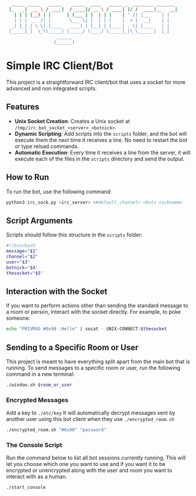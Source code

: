 ```bash
  _____ _____   _____    _____  ____   _____ _  ________ _______ 
 |_   _|  __ \ / ____|  / ____|/ __ \ / ____| |/ /  ____|__   __|
   | | | |__) | |      | (___ | |  | | |    | ' /| |__     | |   
   | | |  _  /| |       \___ \| |  | | |    |  < |  __|    | |   
  _| |_| | \ \| |____   ____) | |__| | |____| . \| |____   | |   
 |_____|_|  \_\\_____| |_____/ \____/ \_____|_|\_\______|  |_|   
                   ______                                        
                  |______|                                       
```
# Simple IRC Client/Bot

This project is a straightforward IRC client/bot that uses a socket for more advanced and non integrated scripts.

## Features

- **Unix Socket Creation**: Creates a Unix socket at `/tmp/irc_bot_socket_<server>_<botnick>`.
- **Dynamic Scripting**: Add scripts into the `scripts` folder, and the bot will execute them the next time it receives a line. No need to restart the bot or type reload commands.
- **Automatic Execution**: Every time it receives a line from the server, it will execute each of the files in the `scripts` directory and send the output.

## How to Run

To run the bot, use the following command:

```bash
python3 irc_sock.py <irc_server> <#default_channel> <bots nickname>
```


## Script Arguments

Scripts should follow this structure in the `scripts` folder:

```bash
#!/bin/bash
message="$1"
channel="$2"
user="$3"
botnick="$4"
thesocket="$5"

```

## Interaction with the Socket

If you want to perform actions other than sending the standard message to a room or person, interact with the socket directly. For example, to poke someone:

```bash
echo "PRIVMSG #0x90 :Hello" | socat - UNIX-CONNECT:$thesocket
```


## Sending to a Specific Room or User
This project is meant to have everything split apart from the main bot that is running.
To send messages to a specific room or user, run the following command in a new terminal:

```bash
./window.sh $room_or_user
```


### Encrypted Messages

Add a key to `./etc/key`
It will automatically decrypt messages sent by another user using this bot client when they use `./encrypted_room.sh`
```bash
./encrypted_room.sh "#0x90" "password"
```


### The Console Script

Run the command below to list all bot sessions currently running. This will let you choose which one you want to use and if you want it to be encrypted or unencrypted along with the user and room you want to interact with as a human.
```bash
./start_console
```

